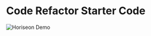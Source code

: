 # Code Refactor Starter Code
![Horiseon Demo](https://github.com/Bunde20/Horiseon-Boosts-Business/assets/135177057/889afd87-ffb7-41fd-bddc-ee5b4a9b385d)

